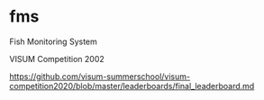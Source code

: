 # fms
Fish Monitoring System

VISUM Competition 2002

https://github.com/visum-summerschool/visum-competition2020/blob/master/leaderboards/final_leaderboard.md
